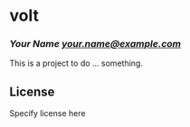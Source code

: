 # volt
### _Your Name <your.name@example.com>_

This is a project to do ... something.

## License

Specify license here

